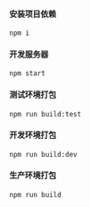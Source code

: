 #### 安装项目依赖
```
npm i
```

#### 开发服务器
```
npm start
```

#### 测试环境打包
```
npm run build:test
```

#### 开发环境打包
```
npm run build:dev
```

#### 生产环境打包
```
npm run build
```
```